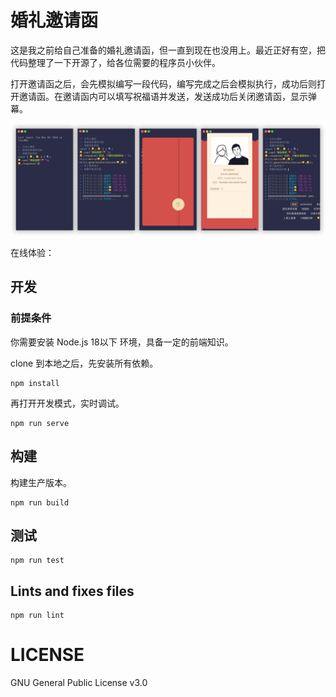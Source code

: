 # 婚礼邀请函
这是我之前给自己准备的婚礼邀请函，但一直到现在也没用上。最近正好有空，把代码整理了一下开源了，给各位需要的程序员小伙伴。

打开邀请函之后，会先模拟编写一段代码，编写完成之后会模拟执行，成功后则打开邀请函。在邀请函内可以填写祝福语并发送，发送成功后关闭邀请函，显示弹幕。

![](./invitation.jpg)

在线体验：[](https://get-married.kuikui520.top/)

## 开发
### 前提条件
你需要安装 Node.js 18以下 环境，具备一定的前端知识。

clone 到本地之后，先安装所有依赖。
```
npm install
```

再打开开发模式，实时调试。
```
npm run serve
```

## 构建
构建生产版本。
```
npm run build
```

## 测试
```
npm run test
```

## Lints and fixes files
```
npm run lint
```

# LICENSE
GNU General Public License v3.0